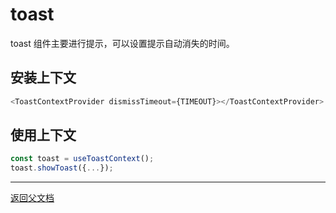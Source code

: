 # toast

toast 组件主要进行提示，可以设置提示自动消失的时间。

## 安装上下文

```typescript
<ToastContextProvider dismissTimeout={TIMEOUT}></ToastContextProvider>
```

## 使用上下文

```typescript
const toast = useToastContext();
toast.showToast({...});
```

---

[返回父文档](./uikit.md)
